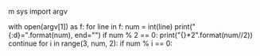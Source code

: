 
m sys import argv

with open(argv[1]) as f:
    for line in f:
        num = int(line)
        print("{:d}=".format(num), end="")
        if num % 2 == 0:
            print("{}*2".format(num//2))
            continue
        for i in range(3, num, 2):
            if num % i == 0:
       
